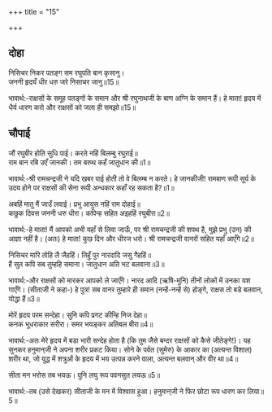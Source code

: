+++
title = "15"

+++
## दोहा
निसिचर निकर पतङ्ग सम रघुपति बान कृसानु।  
जननी हृदयँ धीर धरु जरे निसाचर जानु॥15॥  

भावार्थ:-राक्षसों के समूह पतङ्गों के समान और श्री रघुनाथजी के बाण अग्नि के समान हैं। हे माता! हृदय में धैर्य धारण करो और राक्षसों को जला ही समझो॥15॥  




## चौपाई
जौं रघुबीर होति सुधि पाई। करते नहिं बिलम्बु रघुराई॥  
राम बान रबि उएँ जानकी। तम बरुथ कहँ जातुधान की॥1॥  

भावार्थ:-श्री रामचन्द्रजी ने यदि खबर पाई होती तो वे बिलम्ब न करते। हे जानकीजी! रामबाण रूपी सूर्य के उदय होने पर राक्षसों की सेना रूपी अन्धकार कहाँ रह सकता है?॥1॥  

अबहिं मातु मैं जाउँ लवाई। प्रभु आयुस नहिं राम दोहाई॥  
कछुक दिवस जननी धरु धीरा। कपिन्ह सहित अइहहिं रघुबीरा॥2॥  

भावार्थ:-हे माता! मैं आपको अभी यहाँ से लिवा जाऊँ, पर श्री रामचन्द्रजी की शपथ है, मुझे प्रभु (उन) की आज्ञा नहीं है। (अतः) हे माता! कुछ दिन और धीरज धरो। श्री रामचन्द्रजी वानरों सहित यहाँ आएँगे॥2॥  

निसिचर मारि तोहि लै जैहहिं। तिहुँ पुर नारदादि जसु गैहहिं॥  
हैं सुत कपि सब तुम्हहि समाना। जातुधान अति भट बलवाना॥3॥  

भावार्थ:-और राक्षसों को मारकर आपको ले जाएँगे। नारद आदि (ऋषि-मुनि) तीनों लोकों में उनका यश गाएँगे। (सीताजी ने कहा-) हे पुत्र! सब वानर तुम्हारे ही समान (नन्हें-नन्हें से) होङ्गे, राक्षस तो बडे बलवान, योद्धा हैं॥3॥  

मोरें हृदय परम सन्देहा। सुनि कपि प्रगट कीन्हि निज देहा॥  
कनक भूधराकार सरीरा। समर भयङ्कर अतिबल बीरा॥4॥  

भावार्थ:-अतः मेरे हृदय में बडा भारी सन्देह होता है (कि तुम जैसे बन्दर राक्षसों को कैसे जीतेङ्गे!)। यह सुनकर हनुमान्‌जी ने अपना शरीर प्रकट किया। सोने के पर्वत (सुमेरु) के आकार का (अत्यन्त विशाल) शरीर था, जो युद्ध में शत्रुओं के हृदय में भय उत्पन्न करने वाला, अत्यन्त बलवान्‌ और वीर था॥4॥  

सीता मन भरोस तब भयऊ। पुनि लघु रूप पवनसुत लयऊ॥5॥  

भावार्थ:-तब (उसे देखकर) सीताजी के मन में विश्वास हुआ। हनुमान्‌जी ने फिर छोटा रूप धारण कर लिया॥5॥  

<div class="audioEmbed"  caption="AIR-वाचनम्" src="https://archive
.org/download/rAmcharitmAnas-AIR/EPI-285.mp3"></div>

